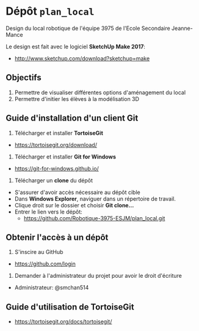 # Dépôt `plan_local`

Design du local robotique de l'équipe 3975 de l'Ecole Secondaire Jeanne-Mance

Le design est fait avec le logiciel __SketchUp Make 2017__:
  * http://www.sketchup.com/download?sketchup=make

## Objectifs

1. Permettre de visualiser différentes options d'aménagement du local
2. Permettre d'initier les élèves à la modélisation 3D

## Guide d'installation d'un client Git

1. Télécharger et installer __TortoiseGit__
  * https://tortoisegit.org/download/
1. Télécharger et installer __Git for Windows__
  * https://git-for-windows.github.io/
1. Télécharger un __clone__ du dépôt
  * S'assurer d'avoir accès nécessaire au dépôt cible
  * Dans __Windows Explorer__, naviguer dans un répertoire de travail.
  * Clique droit sur le dossier et choisir __Git clone...__
  * Entrer le lien vers le dépôt:
    * https://github.com/Robotique-3975-ESJM/plan_local.git
	
## Obtenir l'accès à un dépôt

1. S'inscire au GitHub
  * https://github.com/login
1. Demander à l'administrateur du projet pour avoir le droit d'écriture
  * Administrateur: @smchan514
	
## Guide d'utilisation de TortoiseGit

* https://tortoisegit.org/docs/tortoisegit/

